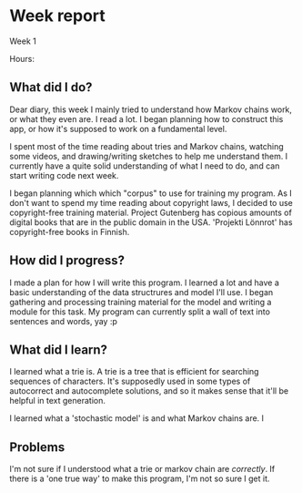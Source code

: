 # Week report
Week 1

Hours: 

## What did I do?
Dear diary, this week I mainly tried to understand how Markov chains work, or what they even are. I read a lot. I began planning how to construct this app, or how it's supposed to work on a fundamental level.

I spent most of the time reading about tries and Markov chains, watching some videos, and drawing/writing sketches to help me understand them. I currently have a quite solid understanding of what I need to do, and can start writing code next week.

I began planning which which "corpus" to use for training my program. As I don't want to spend my time reading about copyright laws, I decided to use copyright-free training material. Project Gutenberg has copious amounts of digital books that are in the public domain in the USA. 'Projekti Lönnrot' has copyright-free books in Finnish.

## How did I progress?
I made a plan for how I will write this program. I learned a lot and have a basic understanding of the data structrures and model I'll use. I began gathering and processing training material for the model and writing a module for this task. My program can currently split a wall of text into sentences and words, yay :p

## What did I learn?
I learned what a trie is. A trie is a tree that is efficient for searching sequences of characters. It's supposedly used in some types of autocorrect and autocomplete solutions, and so it makes sense that it'll be helpful in text generation.

I learned what a 'stochastic model' is and what Markov chains are. I

## Problems
I'm not sure if I understood what a trie or markov chain are _correctly_. If there is a 'one true way' to make this program, I'm not so sure I get it.
